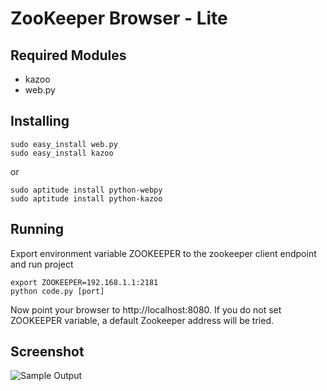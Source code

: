 ZooKeeper Browser - Lite
========================

Required Modules
----------------
* kazoo
* web.py

Installing
----------

    sudo easy_install web.py
    sudo easy_install kazoo

or

    sudo aptitude install python-webpy
    sudo aptitude install python-kazoo


Running
-------
Export environment variable ZOOKEEPER to the zookeeper client endpoint and run project

    export ZOOKEEPER=192.168.1.1:2181
    python code.py [port]

Now point your browser to http://localhost:8080. If you do not set ZOOKEEPER variable, a default Zookeeper address will be tried.

Screenshot
----------
![Sample Output](http://aminsblog.files.wordpress.com/2010/12/zkbrowser-lite.png)

